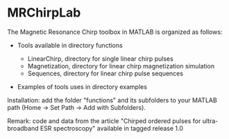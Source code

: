 # MRChirpLab

The Magnetic Resonance Chirp toolbox in MATLAB is organized as follows:
  
  - Tools available in directory functions
      - LinearChirp, directory for single linear chirp pulses
      - Magnetization, directory for linear chirp magnetization simulation
      - Sequences, directory for linear chirp pulse sequences
      
  - Examples of tools uses in directory examples

Installation: add the folder "functions" and its subfolders to your MATLAB path (Home -> Set Path -> Add with Subfolders).

Remark: code and data from the article "Chirped ordered pulses for ultra-broadband ESR spectroscopy" available in tagged release 1.0
